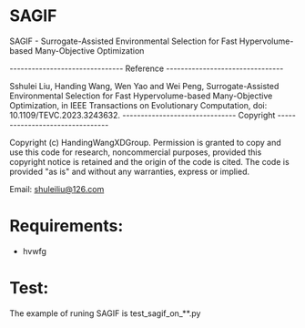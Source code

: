 # SAGIF

SAGIF - Surrogate-Assisted Environmental Selection for Fast Hypervolume-based Many-Objective Optimization

------------------------------- Reference --------------------------------

Sshulei Liu, Handing Wang, Wen Yao and Wei Peng, Surrogate-Assisted Environmental Selection for Fast Hypervolume-based Many-Objective Optimization, in IEEE Transactions on Evolutionary Computation, doi: 10.1109/TEVC.2023.3243632.
------------------------------- Copyright --------------------------------

Copyright (c) HandingWangXDGroup. Permission is granted to copy and use this code for research, noncommercial purposes, provided this copyright notice is retained and the origin of the code is cited. The code is provided "as is" and without any warranties, express or implied.


Email: shuleiliu@126.com

# Requirements:
+ hvwfg

# Test:
The example of runing SAGIF is test_sagif_on_**.py
